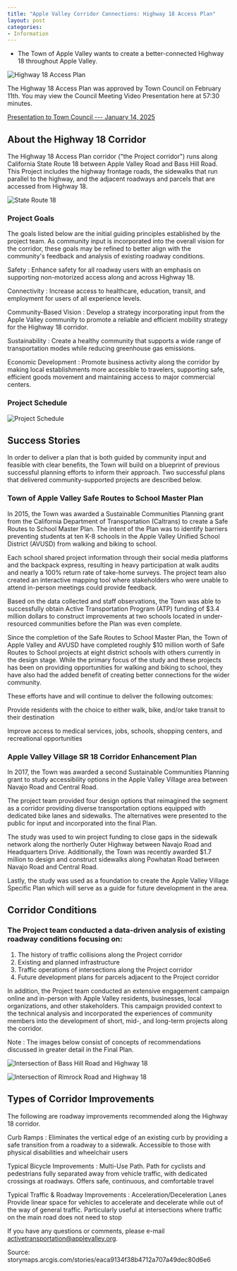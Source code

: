 ```yaml
---
title: "Apple Valley Corridor Connections: Highway 18 Access Plan"
layout: post
categories:
- Information
---
```


- The Town of Apple Valley wants to create a better-connected  Highway 18 throughout Apple Valley.

![Highway 18 Access Plan](/assets/img/2025/2025-01-25-av-corridor-enhancements-title.jpg "Highway 18 Access Plan")

The Highway 18 Access Plan was approved by Town Council on February 11th. You may view the Council Meeting Video Presentation here at 57:30 minutes.

[Presentation to Town Council --- January 14, 2025](https://applevalley.tv/CablecastPublicSite/show/599?site=1)

## About the Highway 18 Corridor

The Highway 18 Access Plan corridor ("the Project corridor") runs along California State Route 18 between Apple Valley Road and Bass Hill Road. This Project includes the highway frontage roads, the sidewalks that run parallel to the highway, and the adjacent roadways and parcels that are accessed from Highway 18.

![State Route 18](/assets/img/2025/2025-01-25-av-corridor-enhancements-map-1.jpg "State Route 18")

### Project Goals

The goals listed below are the initial guiding principles established by the project team. As community input is incorporated into the overall vision for the corridor, these goals may be refined to better align with the community's feedback and analysis of existing roadway conditions.

Safety
: Enhance safety for all roadway users with an emphasis on supporting non-motorized access along and across Highway 18.

Connectivity
: Increase access to healthcare, education, transit, and employment for users of all experience levels.

Community-Based Vision
: Develop a strategy incorporating input from the Apple Valley community to promote a reliable and efficient mobility strategy for the Highway 18 corridor. 

Sustainability
: Create a healthy community that supports a wide range of transportation modes while reducing greenhouse gas emissions.

Economic Development
: Promote business activity along the corridor by making local establishments more accessible to travelers, supporting safe, efficient goods movement and maintaining access to major commercial centers.

### Project Schedule

![Project Schedule](/assets/img/2025/2025-01-25-av-corridor-enhancements%20-schedule.jpg "Project Schedule")

## Success Stories

In order to deliver a plan that is both guided by community input and feasible with clear benefits, the Town will build on a blueprint of previous successful planning efforts to inform their approach. Two successful plans that delivered community-supported projects are described below.

### Town of Apple Valley Safe Routes to School Master Plan

In 2015, the Town was awarded a Sustainable Communities Planning grant from the California Department of Transportation (Caltrans) to create a Safe Routes to School Master Plan.  The intent of the Plan was to identify barriers preventing students at ten K-8 schools in the Apple Valley Unified School District (AVUSD) from walking and biking to school. 

Each school shared project information through their social media platforms and the backpack express, resulting in heavy participation at walk audits and nearly a 100% return rate of take-home surveys. The project team also created an interactive mapping tool where stakeholders who were unable to attend in-person meetings could provide feedback.

Based on the data collected and staff observations, the Town was able to successfully obtain Active Transportation Program (ATP) funding of $3.4 million dollars to construct improvements at two schools located in under-resourced communities before the Plan was even complete. 

Since the completion of the Safe Routes to School Master Plan, the Town of Apple Valley and AVUSD have completed roughly $10 million worth of Safe Routes to School projects at eight district schools with others currently in the design stage.  While the primary focus of the study and these projects has been on providing opportunities for walking and biking to school, they have also had the added benefit of creating better connections for the wider community.

These efforts have and will continue to deliver the following outcomes:

Provide residents with the choice to either walk, bike, and/or take transit to their destination

Improve access to medical services, jobs, schools, shopping centers, and recreational opportunities

### Apple Valley Village SR 18 Corridor Enhancement Plan 

In 2017, the Town was awarded a second Sustainable Communities Planning grant to study accessibility options in the Apple Valley Village area between Navajo Road and Central Road.  

The project team provided four design options that reimagined the segment as a corridor providing diverse transportation options equipped with dedicated bike lanes and sidewalks.  The alternatives were presented to the public for input and incorporated into the final Plan.  

The study was used to win project funding to close gaps in the sidewalk network along the northerly Outer Highway between Navajo Road and Headquarters Drive. Additionally, the Town was recently awarded $1.7 million to design and construct sidewalks along Powhatan Road between Navajo Road and Central Road.

Lastly, the study was used as a foundation to create the Apple Valley Village Specific Plan which will serve as a guide for future development in the area. 

## Corridor Conditions

### The Project team conducted a data-driven analysis of existing roadway conditions focusing on:

1. The history of traffic collisions along the Project corridor
2. Existing and planned infrastructure
3. Traffic operations of intersections along the Project corridor
4. Future development plans for parcels adjacent to the Project corridor

In addition, the Project team conducted an extensive engagement campaign online and in-person with Apple Valley residents, businesses, local organizations, and other stakeholders. This campaign provided context to the technical analysis and incorporated the experiences of community members into the development of short, mid-, and long-term projects along the corridor.

Note
: The images below consist of concepts of recommendations discussed in greater detail in the Final Plan.

![Intersection of Bass Hill Road and Highway 18](/assets/img/2025/2025-01-25-av-corridor-enhancements-recommendations1.jpg "Intersection of Bass Hill Road and Highway 18")

![Intersection of Rimrock Road and Highway 18](/assets/img/2025/2025-01-25-av-corridor-enhancements-recommendations2.jpg "Intersection of Rimrock Road and Highway 18")

## Types of Corridor Improvements

The following are roadway improvements recommended along the Highway 18 corridor. 

Curb Ramps
: Eliminates the vertical edge of an existing curb by providing a safe transition from a roadway to a sidewalk. Accessible to those with physical disabilities and wheelchair users

Typical Bicycle Improvements
: Multi-Use Path. Path for cyclists and pedestrians fully separated away from vehicle traffic, with dedicated crossings at roadways. Offers safe, continuous, and comfortable travel

Typical Traffic & Roadway Improvements 
: Acceleration/Deceleration Lanes Provide linear space for vehicles to accelerate and decelerate while out of the way of general traffic. Particularly useful at intersections where traffic on the main road does not need to stop

If you have any questions or comments, please e-mail activetransportation@applevalley.org. 

Source: storymaps.arcgis.com/stories/eaca9134f38b4712a707a49dec80d6e6

